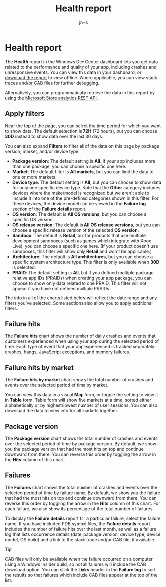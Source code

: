 ﻿---
author: jnHs
Description: The Health report in the Windows Dev Center dashboard lets you get data related to the performance and quality of your app, including crashes and unresponsive events.
title: Health report
ms.assetid: 4F671543-1E91-4E59-88A3-638E3E64539A
ms.author: wdg-dev-content
ms.date: 11/22/2017
ms.topic: article
ms.prod: windows
ms.technology: uwp
keywords: windows 10, uwp
ms.localizationpriority: high
---

# Health report


The **Health** report in the Windows Dev Center dashboard lets you get data related to the performance and quality of your app, including crashes and unresponsive events. You can view this data in your dashboard, or [download the report](download-analytic-reports.md) to view offline. Where applicable, you can view stack traces and/or CAB files for further debugging.

Alternatively, you can programmatically retrieve the data in this report by using the [Microsoft Store analytics REST API](../monetize/access-analytics-data-using-windows-store-services.md).


## Apply filters

Near the top of the page, you can select the time period for which you want to show data. The default selection is **72H** (72 hours), but you can choose **30D** instead to show data over the last 30 days.

You can also expand **Filters** to filter all of the data on this page by package version, market, and/or device type.

-   **Package version**: The default setting is **All**. If your app includes more than one package, you can choose a specific one here.
-   **Market**: The default filter is **All markets**, but you can limit the data to one or more markets.
-   **Device type**: The default setting is **All**, but you can choose to show data for only one specific device type. Note that the **Other** category includes devices where the make/model is recognized but we aren't able to include it into one of the pre-defined categories shown in this filter. For these devices, the device model can be viewed in the **Failure log** section of the **Failure details** report.  
-   **OS version**: The default is **All OS versions**, but you can choose a specific OS version.
-   **OS release version**: The default is **All OS release versions**, but you can choose a specific release version of the selected **OS version**.
-   **Sandbox**: The default is **Retail**, but for products that use multiple development sandboxes (such as games which integrate with Xbox Live), you can choose a specific one here. (If your product doesn't use sandboxes, this filter will show only **Retail** and won't be applicable.)
-   **Architecture**: The default is **All architectures**, but you can choose a specific system architecture type. This filter is only available when **30D** is selected.
-   **PRAID**: The default setting is **All**, but if you defined multiple package relative app IDs (PRAIDs) when creating your app package, you can choose to show only data related to one PRAID. This filter will not appear if you have not defined multiple PRAIDs.

The info in all of the charts listed below will reflect the date range and any filters you've selected. Some sections also allow you to apply additional filters.


## Failure hits

The **Failure hits** chart shows the number of daily crashes and events that customers experienced when using your app during the selected period of time. Each type of event that your app experienced is tracked separately: crashes, hangs, JavaScript exceptions, and memory failures.


## Failure hits by market

The **Failure hits by market** chart shows the total number of crashes and events over the selected period of time by market.

You can view this data in a visual **Map** form, or toggle the setting to view it in **Table** form. Table form will show five markets at a time, sorted either alphabetically or by highest/lowest number of user sessions. You can also download the data to view info for all markets together.


## Package version

The **Package version** chart shows the total number of crashes and events over the selected period of time by package version. By default, we show you the package version that had the most hits on top and continue downward from there. You can reverse this order by toggling the arrow in the **Hits** column of this chart.

## Failures

The **Failures** chart shows the total number of crashes and events over the selected period of time by failure name. By default, we show you the failure that had the most hits on top and continue downward from there. You can reverse this order by toggling the arrow in the **Hits** column of this chart. For each failure, we also show its percentage of the total number of failures.

To display the **Failure details** report for a particular failure, select the failure name. If you have included PDB symbol files, the **Failure details** report includes the number of failure hits over the last month, as well as a failure log that lists occurrence details (date, package version, device type, device model, OS build) and a link to the stack trace and/or CAB file, if available.

> [!TIP]
> CAB files will only be available when the failure occurred on a computer using a Windows Insider build, so not all failures will include the CAB download option. You can click the **Links** header in the **Failure log** to sort the results so that failures which include CAB files appear at the top of the list.

 

 
